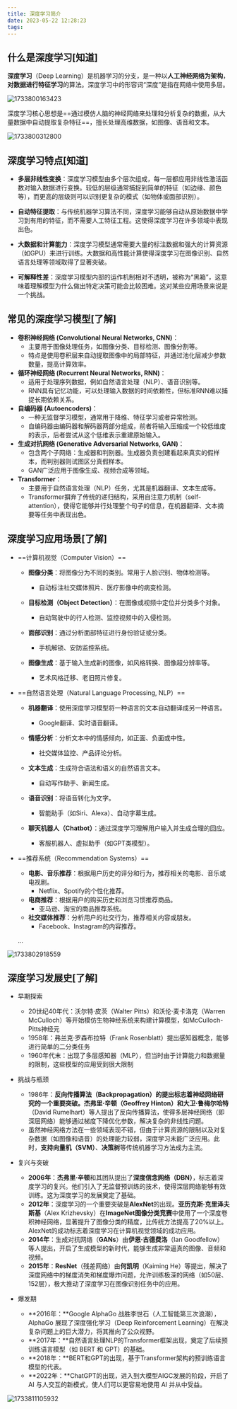 ```yaml
---
title: 深度学习简介
date: 2023-05-22 12:28:23
tags:
---
```

## 什么是深度学习[知道]

**深度学习**（Deep Learning）是机器学习的分支，是一种以**人工神经网络为架构**，**对数据进行特征学习**的算法。深度学习中的形容词“深度”是指在网络中使用多层。

![1733800163423](assets/1733800163423.png)

深度学习核心思想是==通过模仿人脑的神经网络来处理和分析复杂的数据，从大量数据中自动提取复杂特征==，擅长处理高维数据，如图像、语音和文本。

![1733800312800](assets/1733800312800.png)

## 深度学习特点[知道]

- **多层非线性变换**：深度学习模型由多个层次组成，每一层都应用非线性激活函数对输入数据进行变换。较低的层级通常捕捉到简单的特征（如边缘、颜色等），而更高的层级则可以识别更复杂的模式（如物体或面部识别）。

- **自动特征提取**：与传统机器学习算法不同，深度学习能够自动从原始数据中学习到有用的特征，而不需要人工特征工程。这使得深度学习在许多领域中表现出色。

- **大数据和计算能力**：深度学习模型通常需要大量的标注数据和强大的计算资源（如GPU）来进行训练。大数据和高性能计算使得深度学习在图像识别、自然语言处理等领域取得了显著突破。
- **可解释性差**：深度学习模型内部的运作机制相对不透明，被称为“黑箱”，这意味着理解模型为什么做出特定决策可能会比较困难。这对某些应用场景来说是一个挑战。

## 常见的深度学习模型[了解]

- **卷积神经网络 (Convolutional Neural Networks, CNN)**：
  - 主要用于图像处理任务，如图像分类、目标检测、图像分割等。
  - 特点是使用卷积层来自动提取图像中的局部特征，并通过池化层减少参数数量，提高计算效率。
- **循环神经网络 (Recurrent Neural Networks, RNN)**：
  - 适用于处理序列数据，例如自然语言处理（NLP）、语音识别等。
  - RNN具有记忆功能，可以处理输入数据的时间依赖性，但标准RNN难以捕捉长期依赖关系。
- **自编码器 (Autoencoders)**：
  - 一种无监督学习模型，通常用于降维、特征学习或者异常检测。
  - 自编码器由编码器和解码器两部分组成，前者将输入压缩成一个较低维度的表示，后者尝试从这个低维表示重建原始输入。
- **生成对抗网络 (Generative Adversarial Networks, GAN)**：
  - 包含两个子网络：生成器和判别器。生成器负责创建看起来真实的假样本，而判别器则试图区分真假样本。
  - GAN广泛应用于图像生成、视频合成等领域。
- **Transformer**：
  - 主要用于自然语言处理（NLP）任务，尤其是机器翻译、文本生成等。
  - Transformer摒弃了传统的递归结构，采用自注意力机制（self-attention），使得它能够并行处理整个句子的信息，在机器翻译、文本摘要等任务中表现出色。

## 深度学习应用场景[了解]

- ==计算机视觉（Computer Vision）==

  - **图像分类**：将图像分为不同的类别。常用于人脸识别、物体检测等。
    - 自动标注社交媒体照片、医疗影像中的病变检测。
  - **目标检测（Object Detection）**：在图像或视频中定位并分类多个对象。
    - 自动驾驶中的行人检测、监控视频中的入侵检测。
  - **面部识别**：通过分析面部特征进行身份验证或分类。
    - 手机解锁、安防监控系统。

  - **图像生成**：基于输入生成新的图像，如风格转换、图像超分辨率等。
    - 艺术风格迁移、老旧照片修复。

- ==自然语言处理（Natural Language Processing, NLP）==

  - **机器翻译**：使用深度学习模型将一种语言的文本自动翻译成另一种语言。
    - Google翻译、实时语音翻译。
  - **情感分析**：分析文本中的情感倾向，如正面、负面或中性。
    - 社交媒体监控、产品评论分析。

  - **文本生成**：生成符合语法和语义的自然语言文本。
    - 自动写作助手、新闻生成。

  - **语音识别**：将语音转化为文字。
    - 智能助手（如Siri、Alexa）、自动字幕生成。
  - **聊天机器人（Chatbot）**：通过深度学习理解用户输入并生成合理的回应。
    - 客服机器人、虚拟助手（如GPT类模型）。

- ==推荐系统（Recommendation Systems）==

  - **电影、音乐推荐**：根据用户历史的评分和行为，推荐相关的电影、音乐或电视剧。
    - Netflix、Spotify的个性化推荐。
  - **电商推荐**：根据用户的购买历史和浏览习惯推荐商品。
    - 亚马逊、淘宝的商品推荐系统。
  - **社交媒体推荐**：分析用户的社交行为，推荐相关内容或朋友。
    - Facebook、Instagram的内容推荐。

  ...

![1733802918559](assets/1733802918559.png)

##  深度学习发展史[了解]

- 早期探索

  - 20世纪40年代：沃尔特·皮茨（Walter Pitts）和沃伦·麦卡洛克（Warren McCulloch）等开始模仿生物神经系统来构建计算模型，如McCulloch-Pitts神经元
  - 1958年：弗兰克·罗森布拉特（Frank Rosenblatt）提出感知器概念，能够进行简单的二分类任务
  - 1960年代末：出现了多层感知器（MLP），但当时由于计算能力和数据量的限制，这些模型的应用受到很大限制
- 挑战与瓶颈

  - 1986年：**反向传播算法（Backpropagation）的提出标志着神经网络研究的一个重要突破。杰弗里·辛顿（Geoffrey Hinton）和大卫·鲁梅尔哈特**（David Rumelhart）等人提出了反向传播算法，使得多层神经网络（即深层网络）能够通过梯度下降优化参数，解决复杂的非线性问题。
  - 虽然神经网络方法在一些领域表现不错，但由于计算资源的限制以及对复杂数据（如图像和语音）的处理能力较弱，深度学习未能广泛应用。此时，**支持向量机（SVM）**、**决策树**等传统机器学习方法成为主流。
- 复兴与突破

  - **2006年**：**杰弗里·辛顿**和其团队提出了**深度信念网络（DBN）**，标志着深度学习的复兴。他们引入了无监督预训练的技术，使得深层网络能够有效训练。这为深度学习的发展奠定了基础。
  - **2012年**：深度学习的一个重要突破是**AlexNet**的出现。**亚历克斯·克里泽夫斯基**（Alex Krizhevsky）在**ImageNet图像分类竞赛**中使用了一个深度卷积神经网络，显著提升了图像分类的精度，比传统方法提高了20%以上。AlexNet的成功标志着深度学习在计算机视觉领域的成功应用。
  - **2014年**：生成对抗网络（**GANs**）由**伊恩·古德费洛**（Ian Goodfellow）等人提出，开启了生成模型的新时代，能够生成非常逼真的图像、音频和视频。
  - **2015年**：**ResNet**（残差网络）由**何凯明**（Kaiming He）等提出，解决了深度网络中的梯度消失和梯度爆炸问题，允许训练极深的网络（如50层、152层），极大推动了深度学习在图像识别任务中的应用。
- 爆发期
  - **2016年：**Google AlphaGo 战胜李世石（人工智能第三次浪潮），AlphaGo 展现了深度强化学习（Deep Reinforcement Learning）在解决复杂问题上的巨大潜力，将其推向了公众视野。
  - **2017年：**自然语言处理NLP的Transformer框架出现，奠定了后续预训练语言模型（如 BERT 和 GPT）的基础。
  - **2018年：**BERT和GPT的出现，基于Transformer架构的预训练语言模型的代表。
  - **2022年：**ChatGPT的出现，进入到大模型AIGC发展的阶段，开启了 AI 与人交互的新模式，使人们可以更容易地使用 AI 并从中受益。

![1733811105932](assets/1733811105932.png)



